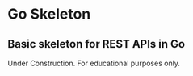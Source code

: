 # Go Skeleton

## Basic skeleton for REST APIs in Go

Under Construction. For educational purposes only.